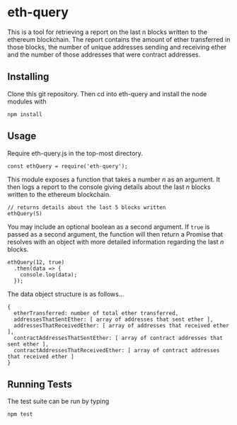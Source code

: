 # eth-query

This is a tool for retrieving a report on the last n blocks written to the ethereum blockchain.  The report contains
the amount of ether transferred in those blocks, the number of unique addresses sending and receiving ether and the
number of those addresses that were contract addresses.

Installing
----------

Clone this git repository. Then cd into eth-query and install the node modules with
```
npm install
```

Usage
-----

Require eth-query.js in the top-most directory.
```
const ethQuery = require('eth-query');
```

This module exposes a function that takes a number *n* as an argument.  It then logs a report to the console
giving details about the last *n* blocks written to the ethereum blockchain.
```
// returns details about the last 5 blocks written
ethQuery(5)
```

You may include an optional boolean as a second argument.  If `true` is passed as a second argument, the function
will then return a Promise that resolves with an object with more detailed information regarding the last *n* blocks.

```
ethQuery(12, true)
  .then(data => {
    console.log(data);
  });
```

The data object structure is as follows...
```
{
  etherTransferred: number of total ether transferred,
  addressesThatSentEther: [ array of addresses that sent ether ],
  addressesThatReceivedEther: [ array of addresses that received ether ],
  contractAddressesThatSentEther: [ array of contract addresses that sent ether ],
  contractAddressesThatReceivedEther: [ array of contract addresses that received ether ]
}
```

Running Tests
-------------

The test suite can be run by typing
```
npm test
```
